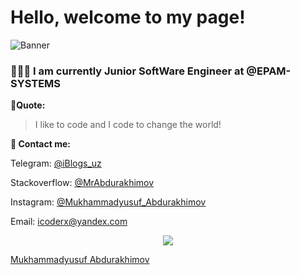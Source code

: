 # Hello, welcome to my page!
![Banner](https://raw.githubusercontent.com/MrAbdurakhimov/MrAbdurakhimov/main/mrabdurakhimov.png)
### 👨🏻‍💻 I am currently Junior SoftWare Engineer at @EPAM-SYSTEMS
**🖤Quote:**
>I like to code and I code to change the world!

**📧 Contact me:**
 
Telegram: [@iBlogs_uz](https://t.me/iblogs_uz)

Stackoverflow: [@MrAbdurakhimov](https://stackoverflow.com/cv/mrabdurakhimov)

Instagram: [@Mukhammadyusuf_Abdurakhimov](https://www.instagram.com/mukhammadyusuf_abdurakhimov/)

Email: icoderx@yandex.com

<p align="center"><img src="https://raw.githubusercontent.com/arcticicestudio/nord-docs/develop/assets/images/nord/repository-footer-separator.svg?sanitize=true" /></p>
<div class="badge-base LI-profile-badge" data-locale="en_US" data-size="medium" data-theme="dark" data-type="VERTICAL" data-vanity="mrabdurakhimov" data-version="v1"><a class="badge-base__link LI-simple-link" href="https://uz.linkedin.com/in/mrabdurakhimov?trk=profile-badge">Mukhammadyusuf Abdurakhimov</a></div>
